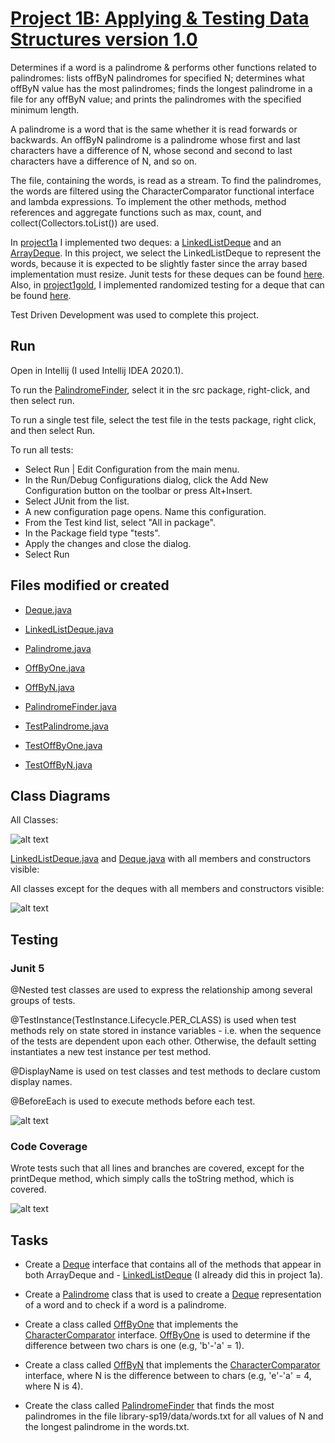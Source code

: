 # [Project 1B: Applying & Testing Data Structures version 1.0](https://sp19.datastructur.es/materials/proj/proj1b/proj1b)


Determines if a word is a palindrome & performs other functions related to palindromes: lists offByN palindromes for 
specified N; determines what offByN value has the most palindromes; finds the longest palindrome in a file for any 
offByN value; and prints the palindromes with the specified minimum length.

A palindrome is a word that is the same whether it is read forwards or backwards. An offByN palindrome is a palindrome 
whose first and last characters have a difference of N, whose second and second to last characters have a difference of 
N, and so on.

The file, containing the words, is read as a stream. To find the palindromes, the words are filtered using the 
CharacterComparator functional interface and lambda expressions. To implement the other methods, method references and 
aggregate functions such as max, count, and collect(Collectors.toList()) are used.

In [project1a](https://github.com/g-esco101/cs61b/tree/master/proj1a) I implemented two deques:
a [LinkedListDeque](src/LinkedListDeque.java) and an  
[ArrayDeque](https://github.com/g-esco101/cs61b/blob/master/proj1a/src/ArrayDeque.java). In this project, we select
the LinkedListDeque to represent the words, because it is expected to be slightly faster since the array based 
implementation must resize. Junit tests for these deques can be found 
[here](https://github.com/g-esco101/cs61b/tree/master/proj1a/tests). Also, in 
[project1gold](https://github.com/g-esco101/cs61b/tree/master/proj1gold), I implemented randomized testing for a deque
that can be found [here](https://github.com/g-esco101/cs61b/blob/master/proj1gold/src/TestArrayDequeGold.java).

Test Driven Development was used to complete this project. 


## Run

Open in Intellij (I used Intellij IDEA 2020.1). 

To run the [PalindromeFinder](src/PalindromeFinder.java), select it in the src package, right-click, and then select run. 

To run a single test file, select the test file in the tests package, right click, and then select Run.

To run all tests: 
- Select Run | Edit Configuration from the main menu.
- In the Run/Debug Configurations dialog, click the Add New Configuration button on the toolbar or press Alt+Insert.
- Select JUnit from the list.
- A new configuration page opens. Name this configuration.
- From the Test kind list, select "All in package".
- In the Package field type "tests".
- Apply the changes and close the dialog.
- Select Run



## Files modified or created

- [Deque.java](src/Deque.java)
- [LinkedListDeque.java](src/LinkedListDeque.java)
- [Palindrome.java](src/Palindrome.java)
- [OffByOne.java](src/OffByOne.java)
- [OffByN.java](src/OffByN.java)
- [PalindromeFinder.java](src/PalindromeFinder.java)

- [TestPalindrome.java](tests/TestPalindrome.java)
- [TestOffByOne.java](tests/TestOffByOne.java)
- [TestOffByN.java](tests/TestOffByN.java)


## Class Diagrams

All Classes:

![alt text](class-diagrams/data-structures.png "class diagrams")

[LinkedListDeque.java](src/LinkedListDeque.java) and [Deque.java](src/Deque.java) with all members and constructors visible:

All classes except for the deques with all members and constructors visible:

![alt text](class-diagrams/palindrome.png "palindrome diagrams")

## Testing

### Junit 5

@Nested test classes are used to express the relationship among several groups of tests.

@TestInstance(TestInstance.Lifecycle.PER_CLASS) is used when test methods rely on state stored in instance variables - i.e. when the sequence of the tests are dependent upon each other. Otherwise, the default setting instantiates a new test instance per test method.

@DisplayName is used on test classes and test methods to declare custom display names.

@BeforeEach is used to execute methods before each test.

![alt text](test-reports/junit5.png "junit5")

### Code Coverage
Wrote tests such that all lines and branches are covered, except for the printDeque method, which simply calls the toString method, which is covered. 

![alt text](test-reports/coverage.png "coverage")

## Tasks

- Create a [Deque](src/Deque.java) interface that contains all of the methods that appear in both ArrayDeque and - [LinkedListDeque](src/LinkedListDeque.java)
 (I already did this in project 1a).

- Create a [Palindrome](src/Palindrome.java) class that is used to create a [Deque](src/Deque.java) representation of a word and to check if a word is a palindrome. 

- Create a class called [OffByOne](src/OffByOne.java) that implements the [CharacterComparator](src/CharacterComparator.java) interface. [OffByOne](src/OffByOne.java) is used to determine if the difference between two 
chars is one (e.g, 'b'-'a' = 1). 

- Create a class called [OffByN](src/OffByN.java) that implements the [CharacterComparator](src/CharacterComparator.java) interface, where N is the difference between to chars (e.g, 'e'-'a' = 4, where N is 4). 

- Create the class called [PalindromeFinder](src/PalindromeFinder.java) that finds the most palindromes
in the file library-sp19/data/words.txt for all values of N and the longest palindrome in the words.txt.


